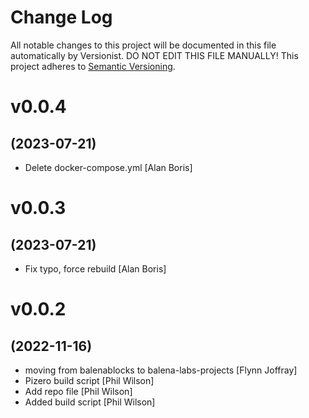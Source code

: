 # Change Log

All notable changes to this project will be documented in this file
automatically by Versionist. DO NOT EDIT THIS FILE MANUALLY!
This project adheres to [Semantic Versioning](http://semver.org/).

# v0.0.4
## (2023-07-21)

* Delete docker-compose.yml [Alan Boris]

# v0.0.3
## (2023-07-21)

* Fix typo, force rebuild [Alan Boris]

# v0.0.2
## (2022-11-16)

* moving from balenablocks to balena-labs-projects [Flynn Joffray]
* Pizero build script [Phil Wilson]
* Add repo file [Phil Wilson]
* Added build script [Phil Wilson]
